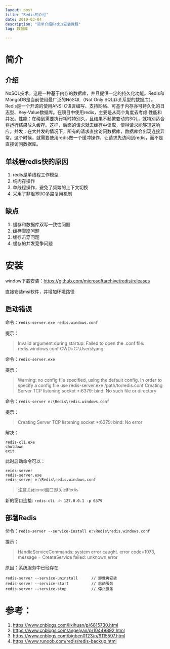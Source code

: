 ```yaml
---
layout: post
title: "Redis的介绍"
date: 2019-03-04
description: "简单介绍Redis安装教程"
tag: 数据库

---
```

# 简介

## 介绍
NoSQL技术，这是一种基于内存的数据库，并且提供一定的持久化功能。Redis和MongoDB是当前使用最广泛的NoSQL（Not Only SQL非关系型的数据库）。Redis是一个开源的使用ANSI C语言编写、支持网络、可基于内存亦可持久化的日志型、Key-Value数据库。在项目中使用redis，主要是从两个角度去考虑:性能和并发。性能：在碰到需要执行耗时特别久，且结果不频繁变动的SQL，就特别适合将运行结果放入缓存。这样，后面的请求就去缓存中读取，使得请求能够迅速响应。并发：在大并发的情况下，所有的请求直接访问数据库，数据库会出现连接异常。这个时候，就需要使用redis做一个缓冲操作，让请求先访问到redis，而不是直接访问数据库。

## 单线程redis快的原因
1. redis是单线程工作模型
2. 纯内存操作
3. 单线程操作，避免了频繁的上下文切换
4. 采用了非阻塞I/O多路复用机制

## 缺点
1. 缓存和数据库双写一致性问题
2. 缓存雪崩问题
3. 缓存击穿问题
4. 缓存的并发竞争问题


# 安装
window下载安装：https://github.com/microsoftarchive/redis/releases

直接安装msi软件，并增加环境路径

## 启动错误
命令：`redis-server.exe redis.windows.conf`

提示：
> Invalid argument during startup: Failed to open the .conf file: redis.windows.conf CWD=C:\Users\yang

命令：`redis-server.exe`

提示：
> Warning: no config file specified, using the default config. In order to specify a config file use redis-server.exe /path/to/redis.conf
> Creating Server TCP listening socket *:6379: bind: No such file or directory


命令：`redis-server e:\Redis\redis.windows.conf`

提示：
> Creating Server TCP listening socket *:6379: bind: No error

解决：
```
redis-cli.exe
shutdown
exit
```

此时启动命令可以：
```
reids-server
redis-server.exe
redis-server e:\Redis\redis.windows.conf
```

> 注意关闭cmd窗口即关闭Redis

新的窗口连接: `redis-cli -h 127.0.0.1 -p 6379`

## 部署Redis
命令：`redis-server --service-install e:\Redis\redis.windows.conf`

提示：
> HandleServiceCommands: system error caught. error code=1073, message = CreateService failed: unknown error

原因：系统服务中已经存在
```
redis-server --service-uninstall      // 卸载再安装
redis-server --service-start          // 启动服务
redis-server --service-stop           // 停止服务
```

# 参考：
1. https://www.cnblogs.com/lixihuan/p/6815730.html
2. https://www.cnblogs.com/angelyan/p/10449892.html
3. https://www.cnblogs.com/bigben0123/p/9115597.html
4. https://www.runoob.com/redis/redis-backup.html

